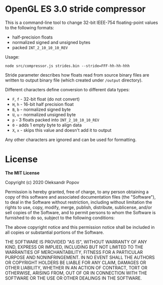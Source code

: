 # OpenGL ES 3.0 stride compressor

This is a command-line tool to change 32-bit IEEE-754 floating-point values to the following formats:

- half-precision floats
- normalized signed and unsigned bytes
- packed `INT_2_10_10_10_REV`

Usage:

```
node src/compressor.js strides.bin --stride=FFF-hh-hh-hhh
```

Stride parameter describes how floats read from source binary files are written to output binary file (which created under `/output` directory).

Different characters define conversion to different data types:
- `F`, `f` - 32-bit float (do not convert)
- `H`, `h` - 16-bit half precision float
- `B`, `b` - normalized signed byte
- `U`, `u` - normalized unsigned byte
- `p` - 3 floats packed into `INT_2_10_10_10_REV`
- `0` - adds 1 empty byte to align data
- `X`, `x` - skips this value and doesn't add it to output

Any other characters are ignored and can be used for formatting.

# License

**The MIT License**

Copyright (c) 2020 Oleksandr Popov

Permission is hereby granted, free of charge, to any person obtaining a copy of this software and associated documentation files (the "Software"), to deal in the Software without restriction, including without limitation the rights to use, copy, modify, merge, publish, distribute, sublicense, and/or sell copies of the Software, and to permit persons to whom the Software is furnished to do so, subject to the following conditions:

The above copyright notice and this permission notice shall be included in all copies or substantial portions of the Software.

THE SOFTWARE IS PROVIDED "AS IS", WITHOUT WARRANTY OF ANY KIND, EXPRESS OR IMPLIED, INCLUDING BUT NOT LIMITED TO THE WARRANTIES OF MERCHANTABILITY, FITNESS FOR A PARTICULAR PURPOSE AND NONINFRINGEMENT. IN NO EVENT SHALL THE AUTHORS OR COPYRIGHT HOLDERS BE LIABLE FOR ANY CLAIM, DAMAGES OR OTHER LIABILITY, WHETHER IN AN ACTION OF CONTRACT, TORT OR OTHERWISE, ARISING FROM, OUT OF OR IN CONNECTION WITH THE SOFTWARE OR THE USE OR OTHER DEALINGS IN THE SOFTWARE.
